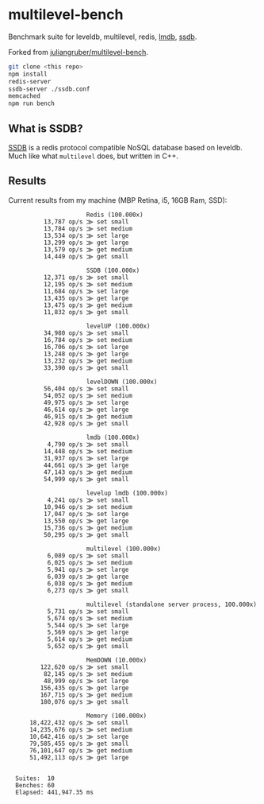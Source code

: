 # multilevel-bench

Benchmark suite for leveldb, multilevel, redis,
 [lmdb](https://github.com/rvagg/lmdb/), [ssdb](https://github.com/ideawu/ssdb).

Forked from [juliangruber/multilevel-bench](https://github.com/juliangruber/multilevel-bench).


```bash
git clone <this repo>
npm install
redis-server
ssdb-server ./ssdb.conf
memcached
npm run bench
```

## What is SSDB?

[SSDB](https://github.com/ideawu/ssdb) is a redis protocol compatible NoSQL database
based on leveldb. Much like what `multilevel` does, but written in C++.

## Results

Current results from my machine (MBP Retina, i5, 16GB Ram, SSD):

```
                      Redis (100.000x)
          13,787 op/s ⨠ set small
          13,784 op/s ⨠ set medium
          13,534 op/s ⨠ set large
          13,299 op/s ⨠ get large
          13,579 op/s ⨠ get medium
          14,449 op/s ⨠ get small

                      SSDB (100.000x)
          12,371 op/s ⨠ set small
          12,195 op/s ⨠ set medium
          11,684 op/s ⨠ set large
          13,435 op/s ⨠ get large
          13,475 op/s ⨠ get medium
          11,832 op/s ⨠ get small

                      levelUP (100.000x)
          34,980 op/s ⨠ set small
          16,784 op/s ⨠ set medium
          16,706 op/s ⨠ set large
          13,248 op/s ⨠ get large
          13,232 op/s ⨠ get medium
          33,390 op/s ⨠ get small

                      levelDOWN (100.000x)
          56,404 op/s ⨠ set small
          54,052 op/s ⨠ set medium
          49,975 op/s ⨠ set large
          46,614 op/s ⨠ get large
          46,915 op/s ⨠ get medium
          42,928 op/s ⨠ get small

                      lmdb (100.000x)
           4,790 op/s ⨠ set small
          14,448 op/s ⨠ set medium
          31,937 op/s ⨠ set large
          44,661 op/s ⨠ get large
          47,143 op/s ⨠ get medium
          54,999 op/s ⨠ get small

                      levelup lmdb (100.000x)
           4,241 op/s ⨠ set small
          10,946 op/s ⨠ set medium
          17,047 op/s ⨠ set large
          13,550 op/s ⨠ get large
          15,736 op/s ⨠ get medium
          50,295 op/s ⨠ get small

                      multilevel (100.000x)
           6,089 op/s ⨠ set small
           6,025 op/s ⨠ set medium
           5,941 op/s ⨠ set large
           6,039 op/s ⨠ get large
           6,038 op/s ⨠ get medium
           6,273 op/s ⨠ get small

                      multilevel (standalone server process, 100.000x)
           5,731 op/s ⨠ set small
           5,674 op/s ⨠ set medium
           5,544 op/s ⨠ set large
           5,569 op/s ⨠ get large
           5,614 op/s ⨠ get medium
           5,652 op/s ⨠ get small

                      MemDOWN (10.000x)
         122,620 op/s ⨠ set small
          82,145 op/s ⨠ set medium
          48,999 op/s ⨠ set large
         156,435 op/s ⨠ get large
         167,715 op/s ⨠ get medium
         180,076 op/s ⨠ get small

                      Memory (100.000x)
      18,422,432 op/s ⨠ set small
      14,235,676 op/s ⨠ set medium
      10,642,416 op/s ⨠ set large
      79,585,455 op/s ⨠ get small
      76,101,647 op/s ⨠ get medium
      51,492,113 op/s ⨠ get large


  Suites:  10
  Benches: 60
  Elapsed: 441,947.35 ms

```
